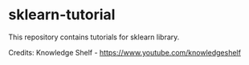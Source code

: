 # sklearn-tutorial
This repository contains tutorials for sklearn library.

Credits: Knowledge Shelf - https://www.youtube.com/knowledgeshelf
